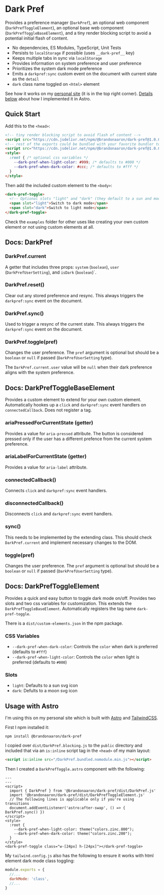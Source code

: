 # Dark Pref

Provides a preference manager (`DarkPref`), an optional web component (`DarkPrefToggleElement`), an optional base web component (`DarkPrefToggleBaseElement`), and a tiny render blocking script to avoid a potential initial flash of content.

* No dependencies, ES Modules, TypeScript, Unit Tests
* Persists to `localStorage` if possible (uses `__dark-pref__` key)
* Keeps multiple tabs in sync via `localStorage`
* Provides information on system preference and user preference
* Prioritizes the system dark mode preference
* Emits a `darkpref:sync` custom event on the document with current state as the `detail`
* `dark` class name toggled on `<html>` element

See how it works on my [personal site](https://meh.pub) (it is in the top right corner). [Details below](#usage-with-astro) about how I implemented it in Astro.

## Quick Start

Add this to the `<head>`:

```html
<!-- tiny render blocking script to avoid flash of content -->
<script src="https://cdn.jsdelivr.net/npm/@brandonaaron/dark-pref@1.0.0/dist/DarkPref.blocking.js"></script>
<!-- rest of the exports could be bundled with your favorite bundler too -->
<script src="https://cdn.jsdelivr.net/npm/@brandonaaron/dark-pref@1.0.0/dist/DarkPrefToggleElement.js" type="module"></script>
<style>
  :root { /* optional css variables */
    --dark-pref-when-light-color: #999; /* defaults to #000 */
    --dark-pref-when-dark-color: #ccc; /* defaults to #fff */
  }
</style>
```

Then add the included custom element to the `<body>`:

```html
<dark-pref-toggle>
  <!-- Optional slots "light" and "dark" (they default to a sun and moon svg) -->
  <span slot="light">Switch to dark mode</span>
  <span slot="dark">Switch to light mode</span>
</dark-pref-toggle>
```

Check the `examples` folder for other uses like creating your own custom element or not using custom elements at all.

## Docs: DarkPref

### DarkPref.current

A getter that includes three props: `system` (`boolean`), `user` (`DarkPrefUserSetting`), and `isDark` (`boolean`)`.

### DarkPref.reset()

Clear out any stored preference and resync. This always triggers the `darkpref:sync` event on the document.

### DarkPref.sync()

Used to trigger a resync of the current state. This always triggers the `darkpref:sync` event on the document.

### DarkPref.toggle(pref)

Changes the user preference. The `pref` argument is optional but should be a `boolean` or `null` if passed (`DarkPrefUserSetting` type).

The `DarkPref.current.user` value will be `null` when their dark preference aligns with the system preference.


## Docs: DarkPrefToggleBaseElement

Provides a custom element to extend for your own custom element. Automatically hookes up a `click` and `darkpref:sync` event handlers on `connectedCallback`.  Does not register a tag.

### ariaPressedForCurrentState (getter)

Provides a value for `aria-pressed` attribute. The button is considered pressed only if the user has a different prefence from the current system preference.

### ariaLabelForCurrentState (getter)

Provides a value for `aria-label` attribute.

### connectedCallback()

Connects `click` and `darkpref:sync` event handlers.

### disconnectedCallback()

Disconnects `click` and `darkpref:sync` event handlers.

### sync()

This needs to be implemented by the extending class. This should check `DarkPref.current` and implement necessary changes to the DOM.

### toggle(pref)

Changes the user preference. The `pref` argument is optional but should be a `boolean` or `null` if passed (`DarkPrefUserSetting` type).


## Docs: DarkPrefToggleElement

Provides a quick and easy button to toggle dark mode on/off. Provides two slots and two css variables for customization. This extends the `DarkPrefToggleBaseElement`. Automatically registers the tag name `dark-pref-toggle`.

There is a `dist/custom-elements.json` in the npm package.

### CSS Variables

 * `--dark-pref-when-dark-color`: Controls the `color` when dark is preferred (defaults to `#fff`)
 * `--dark-pref-when-light-color`: Controls the `color` when light is preferred (defaults to `#000`)

### Slots

* `light`: Defaults to a sun svg icon
* `dark`: Defults to a moon svg icon

## Usage with Astro

I'm using this on my personal site which is built with [Astro](https://astro.build/) and [TailwindCSS](https://tailwindcss.com/).

First I npm installed it:

```
npm install @brandonaaron/dark-pref
```

I copied over `dist/DarkPref.blocking.js` to the `public` directory and included that via an `is:inline` script tag in the `<head>` of my main layout:

```html
<script is:inline src="/DarkPref.bundled.nomodule.min.js"></script>
```

Then I created a `DarkPrefToggle.astro` component with the following:

```astro
---
---
<script>
  import { DarkPref } from '@brandonaaron/dark-pref/dist/DarkPref.js'
  import '@brandonaaron/dark-pref/dist/DarkPrefToggleElement.js'
  // The following lines is applicable only if you're using transitions
  document.addEventListener('astro:after-swap', () => { DarkPref.sync() })
</script>
<style>
  :root {
    --dark-pref-when-light-color: theme("colors.zinc.800");
    --dark-pref-when-dark-color: theme("colors.zinc.200");
  }
</style>
<dark-pref-toggle class="w-[24px] h-[24px]"></dark-pref-toggle>
```

My `tailwind.config.js` also has the following to ensure it works with html element dark mode class toggling:

```js
module.exports = {
  //...
  darkMode: 'class',
  //...
}
```
